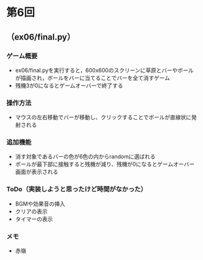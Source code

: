 # 第6回
## （ex06/final.py）
### ゲーム概要
- ex06/final.pyを実行すると，600x600のスクリーンに草原とバーやボールが描画され，ボールをバーに当てることでバーを全て消すゲーム
- 残機3が0になるとゲームオーバーで終了する
### 操作方法
- マウスの左右移動でバーが移動し、クリックすることでボールが直線状に発射される
### 追加機能
- 消す対象であるバーの色が6色の内からrandomに選ばれる
- ボールが最下部に接触すると残機が減り、残機が0になるとゲームオーバー画面が表示される
### ToDo（実装しようと思ったけど時間がなかった）
- BGMや効果音の挿入
- クリアの表示
- タイマーの表示
### メモ
- 赤嶺